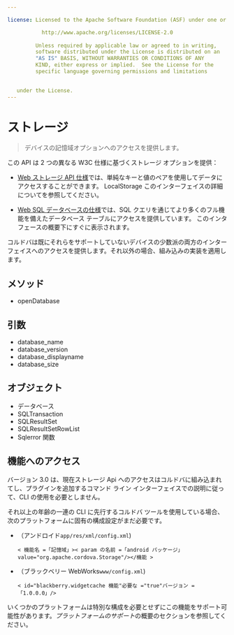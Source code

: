 ```yaml
---

license: Licensed to the Apache Software Foundation (ASF) under one or more contributor license agreements. See the NOTICE file distributed with this work for additional information regarding copyright ownership. The ASF licenses this file to you under the Apache License, Version 2.0 (the "License"); you may not use this file except in compliance with the License. You may obtain a copy of the License at

           http://www.apache.org/licenses/LICENSE-2.0
    
         Unless required by applicable law or agreed to in writing,
         software distributed under the License is distributed on an
         "AS IS" BASIS, WITHOUT WARRANTIES OR CONDITIONS OF ANY
         KIND, either express or implied.  See the License for the
         specific language governing permissions and limitations
    

   under the License.
---
```


# ストレージ

> デバイスの記憶域オプションへのアクセスを提供します。

この API は 2 つの異なる W3C 仕様に基づくストレージ オプションを提供：

*   [Web ストレージ API 仕様][1]では、単純なキーと値のペアを使用してデータにアクセスすることができます。 LocalStorage このインターフェイスの詳細についてを参照してください。

*   [Web SQL データベースの仕様][2]では、SQL クエリを通じてより多くのフル機能を備えたデータベース テーブルにアクセスを提供しています。 このインタ フェースの概要下にすぐに表示されます。

 [1]: http://dev.w3.org/html5/webstorage/
 [2]: http://dev.w3.org/html5/webdatabase/

コルドバは既にそれらをサポートしていないデバイスの少数派の両方のインターフェイスへのアクセスを提供します。それ以外の場合、組み込みの実装を適用します。

## メソッド

*   openDatabase

## 引数

*   database_name
*   database_version
*   database_displayname
*   database_size

## オブジェクト

*   データベース
*   SQLTransaction
*   SQLResultSet
*   SQLResultSetRowList
*   Sqlerror 関数

## 機能へのアクセス

バージョン 3.0 は、現在ストレージ Api へのアクセスはコルドバに組み込まれてし、プラグインを追加するコマンド ライン インターフェイスでの説明に従って、CLI の使用を必要としません。

それ以上の年齢の一連の CLI に先行するコルドバ ツールを使用している場合、次のプラットフォームに固有の構成設定がまだ必要です。

*   （アンドロイド`app/res/xml/config.xml`)
    
        < 機能名 =「記憶域」>< param の名前 =「android パッケージ」value="org.apache.cordova.Storage"/></機能 >
        

*   （ブラックベリー WebWorks`www/config.xml`)
    
        < id="blackberry.widgetcache 機能"必要な ="true"バージョン =「1.0.0.0」/>
        

いくつかのプラットフォームは特別な構成を必要とせずにこの機能をサポート可能性があります。*プラットフォームのサポート*の概要のセクションを参照してください。